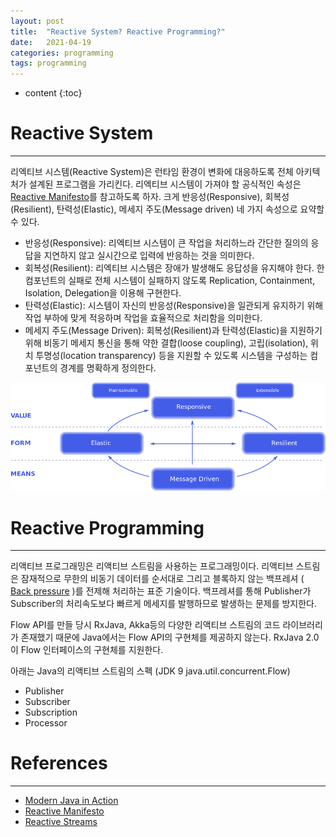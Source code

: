 ```yaml
---
layout: post
title:  "Reactive System? Reactive Programming?"
date:   2021-04-19
categories: programming
tags: programming
---
```


* content
{:toc}

# Reactive System
* * *
리엑티브 시스템(Reactive System)은 런타임 환경이 변화에 대응하도록 전체 아키텍처가 설계된 프로그램을 가리킨다. 리엑티브 시스템이 가져야 할 공식적인 속성은 [Reactive Manifesto](http://www.reactivemanifesto.org)를 참고하도록 하자. 크게 반응성(Responsive), 회복성(Resilient), 탄력성(Elastic), 메세지 주도(Message driven) 네 가지 속성으로 요약할 수 있다.

- 반응성(Responsive): 리엑티브 시스템이 큰 작업을 처리하느라 간단한 질의의 응답을 지연하지 않고 실시간으로 입력에 반응하는 것을 의미한다. 
- 회복성(Resilient): 리엑티브 시스템은 장애가 발생해도 응답성을 유지해야 한다. 한 컴포넌트의 실패로 전체 시스템이 실패하지 않도록 Replication, Containment, Isolation, Delegation을 이용해 구현한다.
- 탄력성(Elastic): 시스템이 자신의 반응성(Responsive)을 일관되게 유지하기 위해 작업 부하에 맞게 적응하며 작업을 효율적으로 처리함을 의미한다.
- 메세지 주도(Message Driven): 회복성(Resilient)과 탄력성(Elastic)을 지원하기 위해 비동기 메세지 통신을 통해 약한 결합(loose coupling), 고립(isolation), 위치 투명성(location transparency) 등을 지원할 수 있도록 시스템을 구성하는 컴포넌트의 경계를 명확하게 정의한다.  

![Reactive System](/post_images/reactive-traits.png)

# Reactive Programming
* * *
리액티브 프로그래밍은 리액티브 스트림을 사용하는 프로그래밍이다. 리액티브 스트림은 잠재적으로 무한의 비동기 데이터를 순서대로 그리고 블록하지 않는 백프레셔 ( [Back pressure](https://www.reactivemanifesto.org/glossary#Back-Pressure) )를 전제해 처리하는 표준 기술이다. 백프레셔를 통해 Publisher가 Subscriber의 처리속도보다 빠르게 메세지를 발행하므로 발생하는 문제를 방지한다.

Flow API를 만들 당시 RxJava, Akka등의 다양한 리액티브 스트림의 코드 라이브러리가 존재했기 때문에 Java에서는 Flow API의 구현체를 제공하지 않는다. RxJava 2.0이 Flow 인터페이스의 구현체를 지원한다. 

아래는 Java의 리액티브 스트림의 스펙 (JDK 9 java.util.concurrent.Flow)
- Publisher
- Subscriber
- Subscription
- Processor


# References
* * *
- [Modern Java in Action](http://www.yes24.com/Product/Goods/77125987)
- [Reactive Manifesto](http://www.reactivemanifesto.org)
- [Reactive Streams](http://www.reactive-streams.org/)
